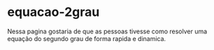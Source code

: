 # equacao-2grau

Nessa pagina gostaria de que as pessoas tivesse como resolver uma equação do segundo grau de forma rapida e dinamica.
